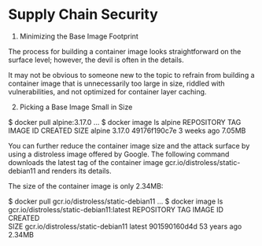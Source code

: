# Supply Chain Security 

1. Minimizing the Base Image Footprint

The process for building a container image looks straightforward on the surface level; however, the devil is often in the details. 

It may not be obvious to someone new to the topic to refrain from building a container image that is unnecessarily too large in size, riddled with vulnerabilities, and not optimized for container layer caching.

2. Picking a Base Image Small in Size

$ docker pull alpine:3.17.0
...
$ docker image ls alpine
REPOSITORY   TAG       IMAGE ID       CREATED       SIZE
alpine       3.17.0    49176f190c7e   3 weeks ago   7.05MB


You can further reduce the container image size and the attack surface by using a distroless image offered by Google. The following command downloads the latest tag of the container image gcr.io/distroless/static-debian11 and renders its details. 

The size of the container image is only 2.34MB:

$ docker pull gcr.io/distroless/static-debian11
...
$ docker image ls gcr.io/distroless/static-debian11:latest
REPOSITORY                          TAG       IMAGE ID       CREATED      \
  SIZE
gcr.io/distroless/static-debian11   latest    901590160d4d   53 years ago \
  2.34MB
